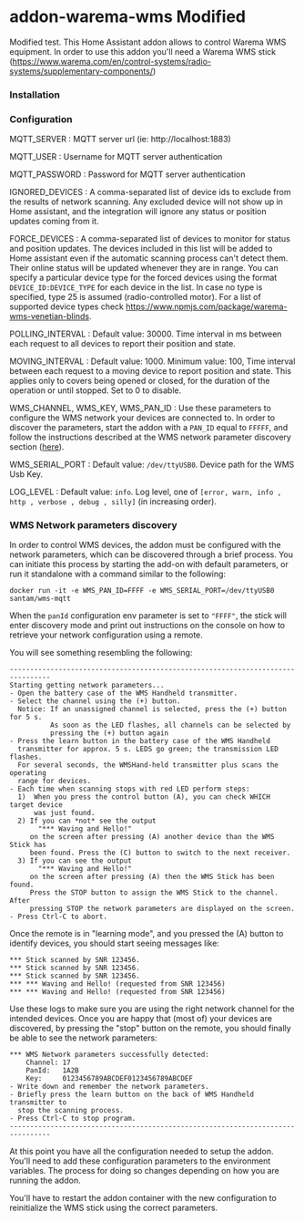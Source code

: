 # addon-warema-wms Modified
Modified test.
This Home Assistant addon allows to control Warema WMS equipment.
In order to use this addon you'll need a Warema WMS stick (https://www.warema.com/en/control-systems/radio-systems/supplementary-components/)

### Installation
### Configuration

MQTT_SERVER
: MQTT server url (ie: http://localhost:1883)

MQTT_USER
: Username for MQTT server authentication

MQTT_PASSWORD
: Password for MQTT server authentication

IGNORED_DEVICES
: A comma-separated list of device ids to exclude from the results of network scanning. Any excluded device will not show up in Home assistant, and the integration will ignore any status or position updates coming from it.

FORCE_DEVICES
: A comma-separated list of devices to monitor for status and position updates. The devices included in this list will be added to Home assistant even
if the automatic scanning process can't detect them. Their online status will be updated whenever they are in range. You can specify a particular device type for the forced devices
using the format `DEVICE_ID:DEVICE_TYPE` for each device in the list. In case no type is specified, type 25 is assumed (radio-controlled motor). For a list of supported device types check https://www.npmjs.com/package/warema-wms-venetian-blinds.

POLLING_INTERVAL
: Default value: 30000. Time interval in ms between each request to all devices to report their position and state.  

MOVING_INTERVAL
: Default value: 1000. Minimum value: 100, Time interval between each request to a moving device to report position and state.
This applies only to covers being opened or closed, for the duration of the operation or until stopped. Set to 0 to disable.

WMS_CHANNEL, WMS_KEY, WMS_PAN_ID
: Use these parameters to configure the WMS network your devices are connected to. In order to discover the parameters, start the addon with a `PAN_ID` equal to
`FFFFF`, and follow the instructions described at the WMS network parameter discovery section ([here](#wms-discovery)).

WMS_SERIAL_PORT
: Default value: `/dev/ttyUSB0`. Device path for the WMS Usb Key.

LOG_LEVEL
: Default value: `info`. Log level, one of `[error, warn, info , http , verbose , debug , silly]` (in increasing order).

### <a name="wms-discovery"></a>WMS Network parameters discovery
In order to control WMS devices, the addon must be configured with the network parameters, which can be discovered through
a brief process. You can initiate this process by starting the add-on with default parameters, or run it standalone with
a command similar to the following:
```shell
docker run -it -e WMS_PAN_ID=FFFF -e WMS_SERIAL_PORT=/dev/ttyUSB0 santam/wms-mqtt 
```

When the `panId` configuration env parameter is set to `"FFFF"`, the stick will enter discovery mode and print out
instructions on the console on how to retrieve your network configuration using a remote.

You will see something resembling the following:
```
--------------------------------------------------------------------------------
Starting getting network parameters...
- Open the battery case of the WMS Handheld transmitter.
- Select the channel using the (+) button.
  Notice: If an unassigned channel is selected, press the (+) button for 5 s.
          As soon as the LED flashes, all channels can be selected by
          pressing the (+) button again
- Press the learn button in the battery case of the WMS Handheld
  transmitter for approx. 5 s. LEDS go green; the transmission LED flashes.
  For several seconds, the WMSHand-held transmitter plus scans the operating 
  range for devices.
- Each time when scanning stops with red LED perform steps:
  1)  When you press the control button (A), you can check WHICH target device
      was just found.
  2) If you can *not* see the output
       "*** Waving and Hello!"
     on the screen after pressing (A) another device than the WMS Stick has
     been found. Press the (C) button to switch to the next receiver.
  3) If you can see the output
       "*** Waving and Hello!"
     on the screen after pressing (A) then the WMS Stick has been found. 
     Press the STOP button to assign the WMS Stick to the channel. After 
     pressing STOP the network parameters are displayed on the screen. 
- Press Ctrl-C to abort.
```
Once the remote is in "learning mode", and you pressed the (A) button to identify devices, you should start seeing messages like:
```
*** Stick scanned by SNR 123456.
*** Stick scanned by SNR 123456.
*** Stick scanned by SNR 123456.
*** *** Waving and Hello! (requested from SNR 123456)
*** *** Waving and Hello! (requested from SNR 123456)
```
Use these logs to make sure you are using the right network channel for the intended devices. 
Once you are happy that (most of) your devices are discovered, by pressing the "stop" button on the remote, you should finally be able to see the network parameters:
```
*** WMS Network parameters successfully detected:
    Channel: 17
    PanId:   1A2B
    Key:     0123456789ABCDEF0123456789ABCDEF
- Write down and remember the network parameters.
- Briefly press the learn button on the back of WMS Handheld transmitter to
  stop the scanning process.
- Press Ctrl-C to stop program.
--------------------------------------------------------------------------------
```
At this point you have all the configuration needed to setup the addon. You'll need to add these configuration parameters to the
environment variables. The process for doing so changes depending on how you are running the addon.

You'll have to restart the addon container with the new configuration to reinitialize the WMS stick using the correct parameters. 
